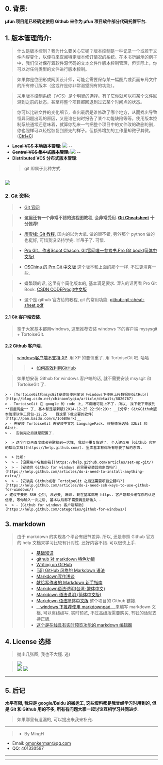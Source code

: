 ## 0. 背景:   
__μfun 项目组已经确定使用 Github 来作为 μfun 项目软件部分代码托管平台.__       

## 1. 版本管理简介:    

>    什么是版本控制？我为什么要关心它呢？版本控制是一种记录一个或若干文件内容变化，以便将来查阅特定版本修订情况的系统。在本书所展示的例子中，我们仅对保存着软件源代码的文本文件作版本控制管理，但实际上，你可以对任何类型的文件进行版本控制。    
    
>    如果你是位图形或网页设计师，可能会需要保存某一幅图片或页面布局文件的所有修订版本（这或许是你非常渴望拥有的功能）。    
    
>    采用版本控制系统（VCS）是个明智的选择。有了它你就可以将某个文件回溯到之前的状态，甚至将整个项目都回退到过去某个时间点的状态。    
    
>    你可以比较文件的变化细节，查出最后是谁修改了哪个地方，从而找出导致怪异问题出现的原因，又是谁在何时报告了某个功能缺陷等等。使用版本控制系统通常还意味着，就算你乱来一气把整个项目中的文件改的改删的删，你也照样可以轻松恢复到原先的样子。但额外增加的工作量却微乎其微。([Ctrl+C](https://code.csdn.net/help/CSDN_Code/progit/zh/01-introduction/01-chapter1))    
     
 - __~~Local VCS 本地版本管理:~~__
  ![](https://code.csdn.net/CSDN_Code/progit/blob/master/figures/18333fig0101-tn.png)
--
 - __~~Central VCS 集中式版本管理:~~__
![](https://code.csdn.net/CSDN_Code/progit/blob/master/figures/18333fig0102-tn.png)
--
 - __Distributed VCS 分布式版本管理__:     
    > git 即属于此种方式.     

![](https://code.csdn.net/CSDN_Code/progit/blob/master/figures/18333fig0103-tn.png)
--

### 2. Git 资料:     

> -  [Git 官网](http://git-scm.com/)    

> -  __这里还有一个非常不错的流程图教程, 会非常受用. [Git Cheatsheet](http://ndpsoftware.com/git-cheatsheet.html#loc=index;)__  __十分推荐!__     

> -  [廖雪峰: Git 教程](http://www.liaoxuefeng.com/wiki/0013739516305929606dd18361248578c67b8067c8c017b000), 国内的以为大拿. 做的很不错, 另外那个 python 做的也挺好, 可惜我没坚持学完. 半吊子了. 可惜.    
    
> -  [Pro Git，作者Scoot Chacon. Git官网唯一参考书.Pro Git book(简体中文版)](http://git-scm.com/book/zh/v1)    
    
> - [OSChina 的 Pro Git 中文版](http://git.oschina.net/progit/index.html) 这个版本和上面的那个一样. 不过更清爽一些.     
    
> -  嫌繁琐的话, 这里有个简化版本的, 基本满足要求. 深入的话再看 Pro Git Book. [CSDN CODEProgit中文版](https://code.csdn.net/help/CSDN_Code/code_support/Progit_Index)
    
> - 这个是 github 官方给的教程, git 的常用功能. [github-git-cheat-sheet.pdf](https://training.github.com/kit/downloads/github-git-cheat-sheet.pdf)    
    

#### 2.1 Git 客户端安装.    
> 鉴于大家基本都用windows,  这里推荐安装 windows 下的客户端 mysysgit + TortoiseGit.     

#### 2.2 Github 客户端.    
> [windows客户端不支持 XP](https://help.github.com/articles/windows-xp-is-not-supported/). 用 XP 的要慎重了. 用 TortoiseGit 吧. 哈哈       
> > - [如何高效利用GitHub](http://www.yangzhiping.com/tech/github.html)      
    
> 如果想安装 Github for windows 客户端的话, 就不需要安装 msysgit 和 TortoiseGit 了.     

    > - [TortoiseGit和msysGit安装及使用笔记（windows下使用上传数据到GitHub）](http://blog.csdn.net/chinaonlyqiu/article/details/8826767)
    > - TortoiseGit 在 google 的 code 上, 不翻墙可能上不了. 所以, 我下载下来放到 **百度网盘** 了, 基本都是最新版(2014-12-25 22:50:29): __[分享: Git&Github版本管理软件工具包-12.25    戳这里下载必要的软件](http://pan.baidu.com/s/1o6BOnrk)__    
    > - 先安装 TortoiseGit 再安装中文包 LanguagePack. 根据情况选择 32bit 和 64bit. 
    > -  安装完之后就是配置了.    

    >  > 这个可以再百度或者谷歌搜到一大堆, 我就不重复叙述了. 个人建议用 [Github 官方的帮助文档](https://help.github.com/). 里面基本有你所有想要了解的东西.     

    >  > 比如:    
    >  > - [设置用户名和邮箱](https://help.github.com/articles/set-up-git/)      
    >  > - [安装完 Github for windows 还需要安装其他东西吗?](https://help.github.com/articles/do-i-need-to-install-anything-extra/)
    >  > - [安装完 Github或者 TortoiseGit 之后还需要项目公钥吗?](https://help.github.com/articles/do-i-need-ssh-keys-to-use-github-for-windows/)    
    > 建议不要用 SSH 公钥, 没必要, 麻烦. 现在基本都用 https. 客户端都会缓存你的认证信息, 等你输入一次之后, 基本以后都不需要再重新输入 . 
    >  > - [Github for windows 客户端帮助](https://help.github.com/categories/github-for-windows/)

## 3. markdown 
>  由于 markdown 的实现各个平台有细节差异. 所以, 还是参照 Github 官方的 help 文档来学习比较有针对性. 还好内容不错. 可以很快上手.    

>   > -  [基础知识](https://help.github.com/articles/markdown-basics/)    
>   > -  [github 对 markdown 特色功能](https://help.github.com/articles/github-flavored-markdown/)    
>   > -  [Writing on GitHub](https://help.github.com/articles/writing-on-github/)       
>   > - [[译] GitHub 风格的 Markdown 语法](https://github.com/cssmagic/blog/issues/13)      
>   > -  [Markdown写作浅谈](http://www.yangzhiping.com/tech/r-markdown-knitr.html)       
>   > - [献给写作者的 Markdown 新手指南](http://www.jianshu.com/p/q81RER)
>   > - [Markdown语法说明(台湾-繁体中文)](http://markdown.tw/)    
>   > - [Markdown 语法说明 (简体中文版)](https://github.com/riku/Markdown-Syntax-CN/blob/master/syntax.md)
>   > - [Markdown 语法简体中文版](https://github.com/riku/Markdown-Syntax-CN) 整个项目的 Github 链接. 
>   > - __[windows 下推荐使用 markdownpad ](http://markdownpad.com/)__来编写 markdown 文档, 可以离线编写, 实时预览, 不过高级版需要购买, 有钱的话就支持正版.
>   > - [这个是在线具有实时预览功能的 markdown 编辑器](http://jbt.github.io/markdown-editor/)    
    
## 4. License 选择
> 抛出几张图,  我也不大懂. 逃)       

>  ![](http://image.beekka.com/blog/201105/bg2011050101.png)   
>  ![](http://hi.csdn.net/attachment/201105/25/0_1306296079vEDZ.gif)
>  ![](http://hi.csdn.net/attachment/201105/25/0_13062960880Uov.gif)


-------
## 5. 后记    
__水平有限, 我只是 google/Baidu 的搬运工, 这些资料都是我曾经学习时用到的, 但是 Git 和 Github 用的不多, 所有有问题大家一起讨论互相学习共同进步.__      

> 如果哪里有遗漏的, 可以提出来我来补充.     

---
>  * By MingH
 * Email: omonkerman@qq.com
 * QQ: 401330597    
---   


---  
    
